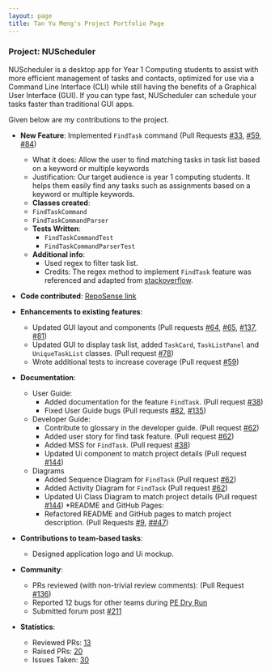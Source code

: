 ```yaml
---
layout: page
title: Tan Yu Meng's Project Portfolio Page
---
```

### Project: NUScheduler
NUScheduler is a desktop app for Year 1 Computing students to assist with more efficient management of tasks and contacts,
optimized for use via a Command Line Interface (CLI) while still having the benefits of a Graphical User Interface (GUI).
If you can type fast, NUScheduler can schedule your tasks faster than traditional GUI apps.

Given below are my contributions to the project.

* **New Feature**: Implemented `FindTask` command (Pull Requests [#33](https://github.com/AY2122S2-CS2103-F11-4/tp/pull/33), [#59](https://github.com/AY2122S2-CS2103-F11-4/tp/pull/59), [#84](https://github.com/AY2122S2-CS2103-F11-4/tp/pull/84))
    * What it does: Allow the user to find matching tasks in task list based on a keyword or multiple keywords
    * Justification: Our target audience is year 1 computing students. It helps them easily find any tasks such as assignments based on a keyword or multiple keywords. 
    * **Classes created**:
    * `FindTaskCommand`
    * `FindTaskCommandParser`
    * **Tests Written**:
      * `FindTaskCommandTest`
      * `FindTaskCommandParserTest`
    * **Additional info**:
      * Used regex to filter task list.
      * Credits: The regex method to implement `FindTask` feature was referenced and adapted from [stackoverflow](https://stackoverflow.com/questions/25483114/regex-to-find-whole-word-in-text-but-case-insensitive).


* **Code contributed**: [RepoSense link](https://nus-cs2103-ay2122s2.github.io/tp-dashboard/?search=yumengtan&sort=groupTitle&sortWithin=title&timeframe=commit&mergegroup=&groupSelect=groupByRepos&breakdown=true&checkedFileTypes=docs~functional-code~test-code~other&since=2022-02-18&tabOpen=false)


* **Enhancements to existing features**:
    * Updated GUI layout and components (Pull requests [#64](https://github.com/AY2122S2-CS2103-F11-4/tp/pull/64), [#65](https://github.com/AY2122S2-CS2103-F11-4/tp/pull/65), [#137](https://github.com/AY2122S2-CS2103-F11-4/tp/pull/137), [#81](https://github.com/AY2122S2-CS2103-F11-4/tp/pull/81))
    * Updated GUI to display task list, added `TaskCard`, `TaskListPanel` and `UniqueTaskList` classes.  (Pull request [#78](https://github.com/AY2122S2-CS2103-F11-4/tp/pull/78))
    * Wrote additional tests to increase coverage (Pull request [#59](https://github.com/AY2122S2-CS2103-F11-4/tp/pull/59))


* **Documentation**:
    * User Guide:
        * Added documentation for the feature `FindTask`. (Pull request [#38](https://github.com/AY2122S2-CS2103-F11-4/tp/pull/38/files))
        * Fixed User Guide bugs (Pull requests [#82](https://github.com/AY2122S2-CS2103-F11-4/tp/pull/82), [#135](https://github.com/AY2122S2-CS2103-F11-4/tp/pull/135))
    * Developer Guide:
        * Contribute to glossary in the developer guide. (Pull request [#62](https://github.com/AY2122S2-CS2103-F11-4/tp/pull/62))
        * Added user story for find task feature. (Pull request [#62](https://github.com/AY2122S2-CS2103-F11-4/tp/pull/62))
        * Added MSS for `FindTask`. (Pull request [#38](https://github.com/AY2122S2-CS2103-F11-4/tp/pull/38/files))
        * Updated Ui component to match project details (Pull request [#144](https://github.com/AY2122S2-CS2103-F11-4/tp/pull/144))
    * Diagrams
      * Added Sequence Diagram for `FindTask` (Pull request [#62](https://github.com/AY2122S2-CS2103-F11-4/tp/pull/62))
      * Added Activity Diagram for `FindTask` (Pull request [#62](https://github.com/AY2122S2-CS2103-F11-4/tp/pull/62))
      * Updated Ui Class Diagram to match project details (Pull request [#144](https://github.com/AY2122S2-CS2103-F11-4/tp/pull/144))
    *README and GitHub Pages:
      * Refactored README and GitHub pages to match project description. (Pull Requests [#9](https://github.com/AY2122S2-CS2103-F11-4/tp/pull/9), [##47](https://github.com/AY2122S2-CS2103-F11-4/tp/pull/47))


* **Contributions to team-based tasks**:
    * Designed application logo and Ui mockup.


* **Community**:
    * PRs reviewed (with non-trivial review comments): (Pull Request [#136](https://github.com/AY2122S2-CS2103-F11-4/tp/pull/136))
    * Reported 12 bugs for other teams during [PE Dry Run](https://github.com/yumengtan/ped/issues)  
    * Submitted forum post [#211](https://github.com/nus-cs2103-AY2122S2/forum/issues/211)


* **Statistics**:
    * Reviewed PRs: [13](https://github.com/AY2122S2-CS2103-F11-4/tp/pulls?q=is%3Apr+is%3Aclosed+reviewed-by%3A%40me)
    * Raised PRs: [20](https://github.com/AY2122S2-CS2103-F11-4/tp/pulls?q=is%3Apr+is%3Aclosed+author%3Ayumengtan+review%3Aapproved)
    * Issues Taken: [30](https://github.com/AY2122S2-CS2103-F11-4/tp/issues?q=assignee%3Ayumengtan+is%3Aclosed)
    


